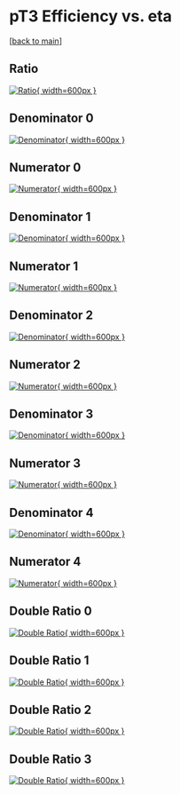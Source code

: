 # pT3 Efficiency vs. eta

[[back to main](./)]



## Ratio

[![Ratio](../mtv/var/pT3_xtr_13_-1_eff_eta.png){ width=600px }](../mtv/var/pT3_xtr_13_-1_eff_eta.pdf)

## Denominator 0

[![Denominator](../mtv/den/pT3_xtr_13_-1_eff_eta_den0.png){ width=600px }](../mtv/den/pT3_xtr_13_-1_eff_eta_den0.pdf)

## Numerator 0

[![Numerator](../mtv/num/pT3_xtr_13_-1_eff_eta_num0.png){ width=600px }](../mtv/num/pT3_xtr_13_-1_eff_eta_num0.pdf)

## Denominator 1

[![Denominator](../mtv/den/pT3_xtr_13_-1_eff_eta_den1.png){ width=600px }](../mtv/den/pT3_xtr_13_-1_eff_eta_den1.pdf)

## Numerator 1

[![Numerator](../mtv/num/pT3_xtr_13_-1_eff_eta_num1.png){ width=600px }](../mtv/num/pT3_xtr_13_-1_eff_eta_num1.pdf)

## Denominator 2

[![Denominator](../mtv/den/pT3_xtr_13_-1_eff_eta_den2.png){ width=600px }](../mtv/den/pT3_xtr_13_-1_eff_eta_den2.pdf)

## Numerator 2

[![Numerator](../mtv/num/pT3_xtr_13_-1_eff_eta_num2.png){ width=600px }](../mtv/num/pT3_xtr_13_-1_eff_eta_num2.pdf)

## Denominator 3

[![Denominator](../mtv/den/pT3_xtr_13_-1_eff_eta_den3.png){ width=600px }](../mtv/den/pT3_xtr_13_-1_eff_eta_den3.pdf)

## Numerator 3

[![Numerator](../mtv/num/pT3_xtr_13_-1_eff_eta_num3.png){ width=600px }](../mtv/num/pT3_xtr_13_-1_eff_eta_num3.pdf)

## Denominator 4

[![Denominator](../mtv/den/pT3_xtr_13_-1_eff_eta_den4.png){ width=600px }](../mtv/den/pT3_xtr_13_-1_eff_eta_den4.pdf)

## Numerator 4

[![Numerator](../mtv/num/pT3_xtr_13_-1_eff_eta_num4.png){ width=600px }](../mtv/num/pT3_xtr_13_-1_eff_eta_num4.pdf)

## Double Ratio 0

[![Double Ratio](../mtv/ratio/pT3_xtr_13_-1_eff_eta_ratio0.png){ width=600px }](../mtv/ratio/pT3_xtr_13_-1_eff_eta_ratio0.pdf)

## Double Ratio 1

[![Double Ratio](../mtv/ratio/pT3_xtr_13_-1_eff_eta_ratio1.png){ width=600px }](../mtv/ratio/pT3_xtr_13_-1_eff_eta_ratio1.pdf)

## Double Ratio 2

[![Double Ratio](../mtv/ratio/pT3_xtr_13_-1_eff_eta_ratio2.png){ width=600px }](../mtv/ratio/pT3_xtr_13_-1_eff_eta_ratio2.pdf)

## Double Ratio 3

[![Double Ratio](../mtv/ratio/pT3_xtr_13_-1_eff_eta_ratio3.png){ width=600px }](../mtv/ratio/pT3_xtr_13_-1_eff_eta_ratio3.pdf)

